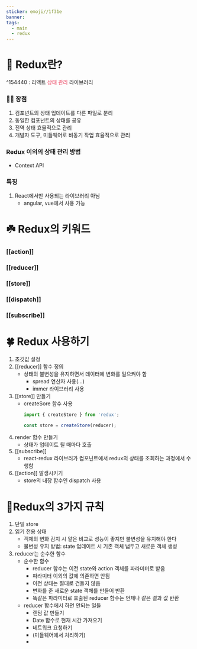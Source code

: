 ```yaml
---
sticker: emoji//1f31e
banner: 
tags:
  - main
  - redux
---
```

# 🌱 Redux란?

^154440
: 리액트 <span style='color:#eb3b5a'>상태 관리</span> 라이브러리
### 👍🏻 장점
1. 컴포넌트의 상태 업데이트를 다른 파일로 분리
2. 동일한 컴포넌트의 상태를 공유
3. 전역 상태 효율적으로 관리
4. 개발자 도구, 미들웨어로 비동기 작업 효율적으로 관리
### Redux 이외의 상태 관리 방법
- Context API
### 특징
1. React에서만 사용되는 라이브러리 아님
	- angular, vue에서 사용 가능
# ☘️ Redux의 키워드
### [[action]]
### [[reducer]]
### [[store]]
### [[dispatch]]
### [[subscribe]]
# 🍀 Redux 사용하기
1. 초깃값 설정
2. [[reducer]] 함수 정의
	- 상태의 불변성을 유지하면서 데이터에 변화를 일으켜야 함
		- spread 연산자 사용(...)
		- immer 라이브러리 사용
3. [[store]] 만들기
	- createSore 함수 사용
		```js
		import { createStore } from 'redux';
		
		const store = createStore(reducer);
		```
4. render 함수 만들기
	- 상태가 업데이트 될 때마다 호출
5. [[subscribe]]
	- react-redux 라이브러가 컴포넌트에서 redux의 상태를 조회하는 과정에서 수행함
6. [[action]] 발생시키기
	- store의 내장 함수인 dispatch 사용
# 🚨Redux의 3가지 규칙
1. 단일 store
2. 읽기 전용 상태
	- 객체의 변화 감지 시 얕은 비교로 성능이 좋지만 불변성을 유지해야 한다
	- 불변성 유지 방법: state 업데이트 시 기존 객체 냅두고 새로운 객체 생성
3. reducer는 순수한 함수
	- 순수한 함수
		- reducer 함수는 이전 state와 action 객체를 파라미터로 받음
		- 파라미터 이외의 값에 의존하면 안됨
		- 이전 상태는 절대로 건들지 않음
		- 변화를 준 새로운 state 객체를 만들어 반환
		- 똑같은 파라미터로 호출된 reducer 함수는 언제나 같은 결과 값 반환
	- reducer 함수에서 하면 안되는 일들
		- 랜덤 값 만들기
		- Date 함수로 현재 시간 가져오기
		- 네트워크 요청하기
		- (미들웨어에서 처리하기)
		- 